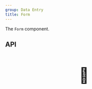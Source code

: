 ```yaml
---
group: Data Entry
title: Form
---
```


The `Form` component.

## API

<div style="padding: 40px 0;font-size: 48px; text-align: center;">🚧</div>
